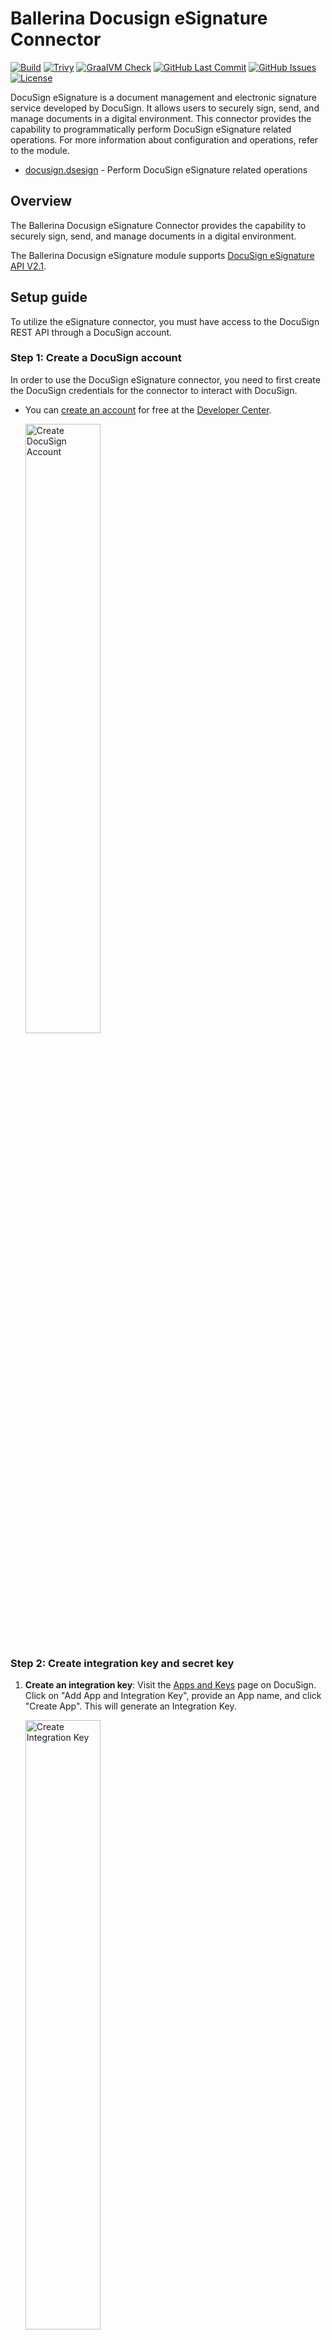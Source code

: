 # Ballerina Docusign eSignature Connector

[![Build](https://github.com/ballerina-platform/module-ballerinax-docusign.dsesign/actions/workflows/ci.yml/badge.svg)](https://github.com/ballerina-platform/module-ballerinax-docusign.dsesign/actions/workflows/ci.yml)
[![Trivy](https://github.com/ballerina-platform/module-ballerinax-docusign.dsesign/actions/workflows/trivy-scan.yml/badge.svg)](https://github.com/ballerina-platform/module-ballerinax-docusign.dsesign/actions/workflows/trivy-scan.yml)
[![GraalVM Check](https://github.com/ballerina-platform/module-ballerinax-docusign.dsesign/actions/workflows/build-with-bal-test-native.yml/badge.svg)](https://github.com/ballerina-platform/module-ballerinax-docusign.dsesign/actions/workflows/build-with-bal-test-graalvm.yml)
[![GitHub Last Commit](https://img.shields.io/github/last-commit/ballerina-platform/module-ballerinax-docusign.dsesign.svg)](https://github.com/ballerina-platform/module-ballerinax-docusign.dsesign/commits/main)
[![GitHub Issues](https://img.shields.io/github/issues/ballerina-platform/ballerina-library/module/docusign.dsesign.svg?label=Open%20Issues)](https://github.com/ballerina-platform/ballerina-library/labels/module%2Fdocusign.dsesign)
[![License](https://img.shields.io/badge/License-Apache%202.0-blue.svg)](https://opensource.org/licenses/Apache-2.0)

DocuSign eSignature is a document management and electronic signature service developed by DocuSign. It allows users to securely sign, send, and manage documents in a digital environment. This connector provides the capability to programmatically perform DocuSign eSignature related operations. For more information about configuration and operations, refer to the module.

- [docusign.dsesign](ballerina/Module.md) - Perform DocuSign eSignature related operations

## Overview

The Ballerina Docusign eSignature Connector provides the capability to securely sign, send, and manage documents in a digital environment.

The Ballerina Docusign eSignature module supports [DocuSign eSignature API V2.1](https://github.com/docusign/OpenAPI-Specifications/blob/master/esignature.rest.swagger-v2.1.json).

## Setup guide

To utilize the eSignature connector, you must have access to the DocuSign REST API through a DocuSign account.

### Step 1: Create a DocuSign account

In order to use the DocuSign eSignature connector, you need to first create the DocuSign credentials for the connector to interact with DocuSign.

- You can [create an account](https://go.docusign.com/o/sandbox/) for free at the [Developer Center](https://developers.docusign.com/).

    <img src="https://raw.githubusercontent.com/ballerina-platform/module-ballerinax-docusign/main/ballerina/resources/create-account.png" alt="Create DocuSign Account" width="50%">

### Step 2: Create integration key and secret key

1. **Create an integration key**: Visit the [Apps and Keys](https://admindemo.docusign.com/apps-and-keys) page on DocuSign. Click on "Add App and Integration Key", provide an App name, and click "Create App". This will generate an Integration Key.

    <img src="https://raw.githubusercontent.com/ballerina-platform/module-ballerinax-docusign/main/ballerina/resources/app-and-integration-key.png" alt="Create Integration Key" width="50%">

2. **Generate a secret key**: Under the "Authentication" section, click on "Add Secret Key". This will generate a Secret Key. Make sure to copy and save both the Integration Key and Secret Key.

    <img src="https://raw.githubusercontent.com/ballerina-platform/module-ballerinax-docusign/main/ballerina/resources/add-secret-key.png" alt="Add Secret Key" width="50%">

### Step 3: Generate access token

1. **Add a redirect URI**: Click on "Add URI" and enter your redirect URI (e.g., <http://www.example.com/callback>).

    <img src="https://raw.githubusercontent.com/ballerina-platform/module-ballerinax-docusign/main/ballerina/resources/add-redirect-uri.png" alt="Add Redirect URI" width="50%">

2. **Generate the encoded key**: The `Encoded Key` is a base64 encoded string of your `Integration key` and `Secret Key` in the format `{IntegrationKey:SecretKey}`. You can generate this in your web browser's console using the `btoa()` function: `btoa('IntegrationKey:SecretKey')`. You can either generate the encoded key from an online base64 encoder.

3. **Get the authorization code**: Visit the following URL in your web browser, replacing `{iKey}` with your Integration Key and `{redirectUri}` with your Redirect URI:

    ```url
    https://account-d.docusign.com/oauth/auth?response_type=code&scope=signature%20impersonation&client_id={iKey}&redirect_uri={redirectUri}
    ```

    This will redirect you to your Redirect URI with a `code` query parameter. This is your Authorization Code.

4. **Get the access token**: Use the following `curl` command to get the access token, replacing `{encodedKey}` with your Encoded Key and `{codeFromUrl}` with your authorization code:

    ```bash
    curl --location 'https://account-d.docusign.com/oauth/token' \
    --header 'Authorization: Basic {encodedKey}' \
    --header 'Content-Type: application/x-www-form-urlencoded' \
    --data-urlencode 'code={codeFromUrl}' \
    --data-urlencode 'grant_type=authorization_code'
    ```

    The response will contain your access token.

Remember to replace `{IntegrationKey:SecretKey}`, `{iKey}`, `{redirectUri}`, `{encodedKey}`, and `{codeFromUrl}` with your actual values.

Above is about using the DocuSign eSignature APIs in the developer mode. If your app is ready to go live, you need to follow the guidelines given [here](https://developers.docusign.com/docs/esign-rest-api/go-live/) to make it work.

## Quickstart

This sample demonstrates a scenario of creating an envelope with a document and sending it to respective recipients to add the e-signature using the Ballerina DocuSign eSignature connector.

### Step 1: Import the module

Import the `ballerinax/docusign.dsesign` module into your Ballerina project.

```ballerina
import ballerinax/docusign.dsesign;
```

### Step 2: Instantiate a new connector

Create a `dsesign:ConnectionConfig` with the obtained OAuth2.0 tokens and initialize the connector with it.

```ballerina
dsesign:Client docusignClient = check new({
    auth: {
        clientId,
        clientSecret,
        refreshToken,
        refreshUrl
    }
});
```

### Step 3: Invoke the connector operation

You can now utilize the operations available within the connector.

```ballerina
public function main() returns error? {
    dsesign:Client docusignClient = ...//; initializes the DocuSign eSignature client

    // Creates an envelope
    dsesign:EnvelopeSummary newEnvelope = check docusignClient->/accounts/[accountId]/envelopes.post({
        documents: [
            {
                documentBase64: "base64-encoded-pdf-file",
                documentId: "1",
                fileExtension: "pdf",
                name: "document"
            }
        ],
        emailSubject: "Simple Signing Example 02",
        recipients: {
            signers: [
                {
                    email: "randomtester12@corp.com",
                    name: "randomtester12",
                    recipientId: "12"
                }
            ]
        },
        status: "sent"
    });

    // Retrieves specific sets of envelopes from a given date
    dsesign:EnvelopesInformation envelope = check docusignClient->/accounts/[accountId]/envelopes(from_date = "2024-01-01T00:00Z");
}
```

>**Hint:** To apply a value to the `documentBase64` field, you can either use an online tool designed to convert a PDF file into a base64-encoded string, or you can refer to the provided [example code](https://github.com/ballerina-platform/module-ballerinax-docusign.dsesign/blob/main/examples/send-documents-for-esignatures/main.bal#L36)

### Step 4: Run the Ballerina application

Use the following command to compile and run the Ballerina program.

```bash
bal run
```

## Examples

The DocuSign eSignature connector provides practical examples illustrating usage in various scenarios. Explore these [examples](https://github.com/ballerina-platform/module-ballerinax-docusign.dsesign/tree/main/examples).

1. [Send documents for esignatures](https://github.com/ballerina-platform/module-ballerinax-docusign.dsesign/tree/main/examples/send-documents-for-esignatures)
    This example shows how to use DocuSign eSignature APIs to send envelope to recipients to add their respective esignatures to documents in the envelope.

2. [Create esignatures](https://github.com/ballerina-platform/module-ballerinax-docusign.dsesign/tree/main/examples/create-digital-signatures)
    This example shows how to create a eSignature for your DocuSign account.

## Issues and projects

The **Issues** and **Projects** tabs are disabled for this repository as this is part of the Ballerina library. To report bugs, request new features, start new discussions, view project boards, etc., visit the Ballerina library [parent repository](https://github.com/ballerina-platform/ballerina-library).

This repository only contains the source code for the package.

## Building from the source

### Prerequisites

1. Download and install Java SE Development Kit (JDK) version 17. You can download it from either of the following sources:

   - [Oracle JDK](https://www.oracle.com/java/technologies/downloads/)
   - [OpenJDK](https://adoptium.net/)

    > **Note:** After installation, remember to set the `JAVA_HOME` environment variable to the directory where JDK was installed.

2. Download and install [Ballerina Swan Lake](https://ballerina.io/).

3. Download and install [Docker](https://www.docker.com/get-started).

    > **Note**: Ensure that the Docker daemon is running before executing any tests.

4. Generate a Github access token with read package permissions, then set the following `env` variables:

    ```bash
   export packageUser=<Your GitHub Username>
   export packagePAT=<GitHub Personal Access Token>
    ```

### Build options

Execute the commands below to build from the source.

1. To build the package:

   ```bash
   ./gradlew clean build
   ```

2. To run the tests:

   ```bash
   ./gradlew clean test
   ```

3. To build the without the tests:

   ```bash
   ./gradlew clean build -x test
   ```

4. To debug package with a remote debugger:

   ```bash
   ./gradlew clean build -Pdebug=<port>
   ```

5. To debug with Ballerina language:

   ```bash
   ./gradlew clean build -PbalJavaDebug=<port>
   ```

6. Publish the generated artifacts to the local Ballerina central repository:

   ```bash
   ./gradlew clean build -PpublishToLocalCentral=true
   ```

7. Publish the generated artifacts to the Ballerina central repository:

   ```bash
   ./gradlew clean build -PpublishToCentral=true
   ```

## Contributing to Ballerina

As an open source project, Ballerina welcomes contributions from the community.

For more information, go to the [contribution guidelines](https://github.com/ballerina-platform/ballerina-lang/blob/master/CONTRIBUTING.md).

## Code of conduct

All contributors are encouraged to read the [Ballerina Code of Conduct](https://ballerina.io/code-of-conduct).

## Useful links

- Discuss code changes of the Ballerina project in [ballerina-dev@googlegroups.com](mailto:ballerina-dev@googlegroups.com).
- Chat live with us via our [Discord server](https://discord.gg/ballerinalang).
- Post all technical questions on Stack Overflow with the [#ballerina](https://stackoverflow.com/questions/tagged/ballerina) tag.
